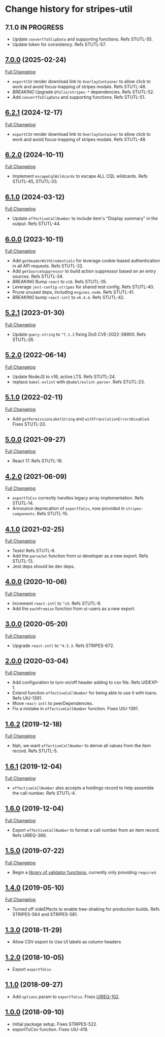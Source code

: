 # Change history for stripes-util

## 7.1.0 IN PROGRESS
* Update `convertToSlipData` and supporting functions. Refs STUTL-55.
* Update token for consistency. Refs STUTL-57.

## [7.0.0](https://github.com/folio-org/stripes-util/tree/v7.0.0) (2025-02-24)
[Full Changelog](https://github.com/folio-org/stripes-util/compare/v6.2.0...v7.0.0)

* `exportCSV` render download link to `OverlayContainer` to allow click to work and avoid focus-trapping of stripes modals. Refs STUTL-48.
* *BREAKING* Upgrade `@folio/stripes-*` dependencies. Refs STUTL-52.
* Add `convertToSlipData` and supporting functions. Refs STUTL-51.

## [6.2.1](https://github.com/folio-org/stripes-util/tree/v6.2.1) (2024-12-17)
[Full Changelog](https://github.com/folio-org/stripes-util/compare/v6.2.0...v6.2.1)

* `exportCSV` render download link to `OverlayContainer` to allow click to work and avoid focus-trapping of stripes modals. Refs STUTL-48.

## [6.2.0](https://github.com/folio-org/stripes-util/tree/v6.2.0) (2024-10-11)
[Full Changelog](https://github.com/folio-org/stripes-util/compare/v6.1.0...v6.2.0)

* Implement `escapeCqlWildcards` to escape ALL CQL wildcards. Refs STUTL-45, STUTL-33.

## [6.1.0](https://github.com/folio-org/stripes-util/tree/v6.1.0) (2024-03-12)
[Full Changelog](https://github.com/folio-org/stripes-util/compare/v6.0.0...v6.1.0)

* Update `effectiveCallNumber` to include item's "Display summary" in the output. Refs STUTL-44.

## [6.0.0](https://github.com/folio-org/stripes-util/tree/v6.0.0) (2023-10-11)
[Full Changelog](https://github.com/folio-org/stripes-util/compare/v5.2.1...v6.0.0)

* Add `getHeaderWithCredentials` for leverage cookie-based authentication in all API requests. Refs STUTL-32.
* Add `getSourceSuppressor` to build action suppressor based on an entry sources. Refs STUTL-34.
* *BREAKING* Bump `react` to `v18`. Refs STUTL-35.
* Leverage `jest-config-stripes` for shared test config. Refs STUTL-40.
* Prune unused deps, including `engines.node`. Refs STUTL-41.
* *BREAKING* bump `react-intl` to `v6.4.4`. Refs STUTL-42.

## [5.2.1](https://github.com/folio-org/stripes-util/tree/v5.2.1) (2023-01-30)
[Full Changelog](https://github.com/folio-org/stripes-util/compare/v5.2.0...v5.2.1)

* Update `query-string` to `^7.1.2` fixing DoS CVE-2022-38900. Refs STUTL-26.

## [5.2.0](https://github.com/folio-org/stripes-util/tree/v5.2.0) (2022-06-14)
[Full Changelog](https://github.com/folio-org/stripes-util/compare/v5.1.0...v5.2.0)

* Update NodeJS to v16, active LTS. Refs STUTL-24.
* replace `babel-eslint` with `@babel/eslint-parser`. Refs STUTL-23.

## [5.1.0](https://github.com/folio-org/stripes-util/tree/v5.1.0) (2022-02-11)
[Full Changelog](https://github.com/folio-org/stripes-util/compare/v5.0.0...v5.1.0)

* Add `getPermissionLabelString` and `withTranslationErrorsDisabled`. Fixes STUTL-20.

## [5.0.0](https://github.com/folio-org/stripes-util/tree/v5.0.0) (2021-09-27)
[Full Changelog](https://github.com/folio-org/stripes-util/compare/v4.2.0...v5.0.0)

* React 17. Refs STUTL-18.

## [4.2.0](https://github.com/folio-org/stripes-util/tree/v4.2.0) (2021-06-09)
[Full Changelog](https://github.com/folio-org/stripes-util/compare/v4.1.0...v4.2.0)

* `exportToCsv` correctly handles legacy array implementation. Refs STUTL-14.
* Announce deprecation of `exportToCsv`, now provided in `stripes-components`. Refs STUTL-15.

## [4.1.0](https://github.com/folio-org/stripes-util/tree/v4.1.0) (2021-02-25)
[Full Changelog](https://github.com/folio-org/stripes-util/compare/v4.0.0...v4.1.0)

* Tests! Refs STUTL-6.
* Add the `parseJwt` function from ui-developer as a new export. Refs STUTL-13.
* Jest deps should be dev deps.

## [4.0.0](https://github.com/folio-org/stripes-util/tree/v4.0.0) (2020-10-06)
[Full Changelog](https://github.com/folio-org/stripes-util/compare/v3.0.0...v4.0.0)

* Increment `react-intl` to `^v5`. Refs STUTL-9.
* Add the `eachPromise` function from ui-users as a new export.

## [3.0.0](https://github.com/folio-org/stripes-util/tree/v3.0.0) (2020-05-20)
[Full Changelog](https://github.com/folio-org/stripes-util/compare/v2.0.0...v3.0.0)

* Upgrade `react-intl` to `^4.5.3`. Refs STRIPES-672.

## [2.0.0](https://github.com/folio-org/stripes-util/tree/v2.0.0) (2020-03-04)
[Full Changelog](https://github.com/folio-org/stripes-util/compare/v1.6.2...v2.0.0)

* Add configuration to turn on/off header adding to csv file. Refs UIDEXP-1.
* Extend function `effectiveCallNumber` for being able to use it with loans. Refs UIU-1391.
* Move `react-intl` to peerDependencies.
* Fix a mistake in `effectiveCallNumber` function. Fixes UIU-1391.

## [1.6.2](https://github.com/folio-org/stripes-util/tree/v1.6.2) (2019-12-18)
[Full Changelog](https://github.com/folio-org/stripes-util/compare/v1.6.1...v1.6.2)

* Nah, we want `effectiveCallNumber` to derive all values from the item record. Refs STUTL-5.

## [1.6.1](https://github.com/folio-org/stripes-util/tree/v1.6.1) (2019-12-04)
[Full Changelog](https://github.com/folio-org/stripes-util/compare/v1.6.0...v1.6.1)

* `effectiveCallNumber` also accepts a holdings record to help assemble the call number. Refs STUTL-4.

## [1.6.0](https://github.com/folio-org/stripes-util/tree/v1.6.0) (2019-12-04)
[Full Changelog](https://github.com/folio-org/stripes-util/compare/v1.5.0...v1.6.0)

* Export `effectiveCallNumber` to format a call number from an item record. Refs UIREQ-366.

## [1.5.0](https://github.com/folio-org/stripes-util/tree/v1.4.0) (2019-07-22)
[Full Changelog](https://github.com/folio-org/stripes-util/compare/v1.4.0...v1.5.0)

* Begin a [library of validator functions](validators), currently only providing `required`.

## [1.4.0](https://github.com/folio-org/stripes-util/tree/v1.4.0) (2019-05-10)
[Full Changelog](https://github.com/folio-org/stripes-util/compare/v1.3.0...v1.4.0)

* Turned off sideEffects to enable tree-shaking for production builds. Refs STRIPES-564 and STRIPES-581.

## [1.3.0](https://github.com/folio-org/stripes-util/tree/v1.3.0) (2018-11-29)

* Allow CSV export to Use UI labels as column headers

## [1.2.0](https://github.com/folio-org/stripes-util/tree/v1.2.0) (2018-10-05)

* Export `exportToCsv`

## [1.1.0](https://github.com/folio-org/stripes-util/tree/v1.1.0) (2018-09-27)

* Add `options` param to `exportToCsv`. Fixes [UIREQ-102](https://issues.folio.org/browse/UIREQ-102).

## [1.0.0](https://github.com/folio-org/stripes-util/tree/v1.0.0) (2018-09-10)

* Initial package setup. Fixes STRIPES-522.
* exportToCsv function. Fixes UIU-416.
